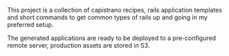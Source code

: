 This project is a collection of capistrano recipes, rails application templates and short commands to get common types of rails up and going in my preferred setup.

The generated applications are ready to be deployed to a pre-configured remote server, production assets are stored in S3.
